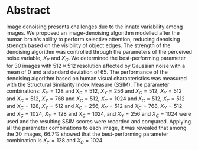 # Abstract
Image denoising presents challenges due to the innate variability among images. We proposed an image-denoising algorithm modelled after the human brain's ability to perform selective attention, reducing denoising strength based on the visibility of object edges. The strength of the denoising algorithm was controlled through the parameters of the perceived noise variable,  $X_Y$ and $X_C$. We determined the best-performing parameter for 30 images with $512 \times 512$ resolution affected by Gaussian noise with a mean of 0 and a standard deviation of 65. The performance of the denoising algorithm based on human visual characteristics was measured with the Structural Similarity Index Measure (SSIM). The parameter combinations: $X_Y = 128$ and $X_C = 512$, $X_Y = 256$ and $X_C = 512$, $X_Y = 512$ and $X_C = 512$, $X_Y = 768$ and $X_C = 512$, $X_Y = 1024$ and $X_C = 512$, $X_Y = 512$ and $X_C = 128$, $X_Y = 512$ and $X_C = 256$, $X_Y = 512$ and $X_C = 768$, $X_Y = 512$ and $X_C = 1024$, $X_Y = 128$ and $X_C = 1024$,  and $X_Y = 256$ and $X_C = 1024$ were used and the resulting SSIM scores were recorded and compared. Applying all the parameter combinations to each image, it was revealed that among the 30 images, 66.7\% showed that the best-performing parameter combination is $X_Y = 128$ and $X_C = 1024$
